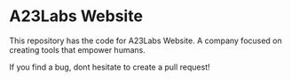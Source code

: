 # A23Labs Website

This repository has the code for A23Labs Website. A company focused on creating tools that empower humans. 

If you find a bug, dont hesitate to create a pull request!